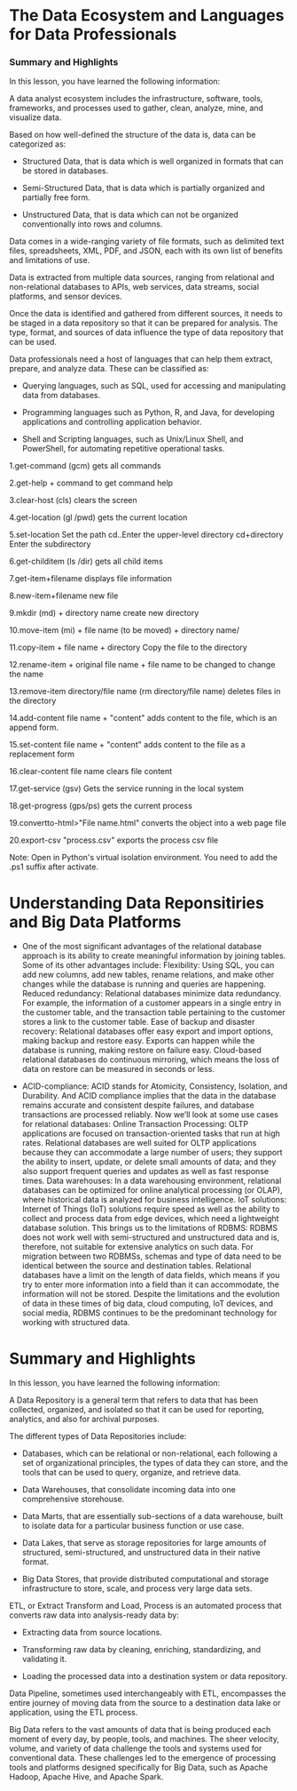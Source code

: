 # The Data Ecosystem and Languages for Data Professionals
### Summary and Highlights

In this lesson, you have learned the following information: 

A data analyst ecosystem includes the infrastructure, software, tools, frameworks, and processes used to gather, clean, analyze, mine, and visualize data.  

Based on how well-defined the structure of the data is, data can be categorized as:

- Structured Data, that is data which is well organized in formats that can be stored in databases.

- Semi-Structured Data, that is data which is partially organized and partially free form.

- Unstructured Data, that is data which can not be organized conventionally into rows and columns.

Data comes in a wide-ranging variety of file formats, such as delimited text files, spreadsheets, XML, PDF, and JSON, each with its own list of benefits and limitations of use.  

Data is extracted from multiple data sources, ranging from relational and non-relational databases to APIs, web services, data streams, social platforms, and sensor devices. 

Once the data is identified and gathered from different sources, it needs to be staged in a data repository so that it can be prepared for analysis. The type, format, and sources of data influence the type of data repository that can be used. 

Data professionals need a host of languages that can help them extract, prepare, and analyze data. These can be classified as:  

- Querying languages, such as SQL, used for accessing and manipulating data from databases. 

- Programming languages such as Python, R, and Java, for developing applications and controlling application behavior.

- Shell and Scripting languages, such as Unix/Linux Shell, and PowerShell, for automating repetitive operational tasks.

1.get-command (gcm) gets all commands

2.get-help + command to get command help

3.clear-host (cls) clears the screen

4.get-location (gl /pwd) gets the current location

5.set-location Set the path cd..Enter the upper-level directory cd+directory Enter the subdirectory

6.get-childitem (ls /dir) gets all child items

7.get-item+filename displays file information

8.new-item+filename new file

9.mkdir (md) + directory name create new directory

10.move-item (mi) + file name (to be moved) + directory name/

11.copy-item + file name + directory Copy the file to the directory

12.rename-item + original file name + file name to be changed to change the name

13.remove-item directory/file name (rm directory/file name) deletes files in the directory

14.add-content file name + "content" adds content to the file, which is an append form.

15.set-content file name + "content" adds content to the file as a replacement form

16.clear-content file name clears file content

17.get-service (gsv) Gets the service running in the local system

18.get-progress (gps/ps) gets the current process

19.convertto-html>"File name.html" converts the object into a web page file

20.export-csv "process.csv" exports the process csv file

Note: Open in Python's virtual isolation environment. You need to add the .ps1 suffix after activate.

# Understanding Data Reponsitiries and Big Data Platforms

- One of the most significant advantages of the relational database approach is its ability to create meaningful information by joining tables. Some of its other advantages include: Flexibility: Using SQL, you can add new columns, add new tables, rename relations, and make other changes while the database is running and queries are happening. Reduced redundancy: Relational databases minimize data redundancy. For example, the information of a customer appears in a single entry in the customer table, and the transaction table pertaining to the customer stores a link to the customer table. Ease of backup and disaster recovery: Relational databases offer easy export and import options, making backup and restore easy. Exports can happen while the database is running, making restore on failure easy. Cloud-based relational databases do continuous mirroring, which means the loss of data on restore can be measured in seconds or less.

- ACID-compliance: ACID stands for Atomicity, Consistency, Isolation, and Durability. And ACID compliance implies that the data in the database remains accurate and consistent despite failures, and database transactions are processed reliably. Now we’ll look at some use cases for relational databases: Online Transaction Processing: OLTP applications are focused on transaction-oriented tasks that run at high rates. Relational databases are well suited for OLTP applications because they can accommodate a large number of users; they support the ability to insert, update, or delete small amounts of data; and they also support frequent queries and updates as well as fast response times. Data warehouses: In a data warehousing environment, relational databases can be optimized for online analytical processing (or OLAP), where historical data is analyzed for business intelligence. IoT solutions: Internet of Things (IoT) solutions require speed as well as the ability to collect and process data from edge devices, which need a lightweight database solution. This brings us to the limitations of RDBMS: RDBMS does not work well with semi-structured and unstructured data and is, therefore, not suitable for extensive analytics on such data. For migration between two RDBMSs, schemas and type of data need to be identical between the source and destination tables. Relational databases have a limit on the length of data fields, which means if you try to enter more information into a field than it can accommodate, the information will not be stored. Despite the limitations and the evolution of data in these times of big data, cloud computing, IoT devices, and social media, RDBMS continues to be the predominant technology for working with structured data.

# Summary and Highlights

In this lesson, you have learned the following information: 

A Data Repository is a general term that refers to data that has been collected, organized, and isolated so that it can be used for reporting, analytics, and also for archival purposes.  

The different types of Data Repositories include: 

- Databases, which can be relational or non-relational, each following a set of organizational principles, the types of data they can store, and the tools that can be used to query, organize, and retrieve data.

- Data Warehouses, that consolidate incoming data into one comprehensive storehouse.  

- Data Marts, that are essentially sub-sections of a data warehouse, built to isolate data for a particular business function or use case. 

- Data Lakes, that serve as storage repositories for large amounts of structured, semi-structured, and unstructured data in their native format. 

- Big Data Stores, that provide distributed computational and storage infrastructure to store, scale, and process very large data sets.

ETL, or Extract Transform and Load, Process is an automated process that converts raw data into analysis-ready data by:

- Extracting data from source locations.

- Transforming raw data by cleaning, enriching, standardizing, and validating it.

- Loading the processed data into a destination system or data repository.

Data Pipeline, sometimes used interchangeably with ETL, encompasses the entire journey of moving data from the source to a destination data lake or application, using the ETL process.  

Big Data refers to the vast amounts of data that is being produced each moment of every day, by people, tools, and machines. The sheer velocity, volume, and variety of data challenge the tools and systems used for conventional data. These challenges led to the emergence of processing tools and platforms designed specifically for Big Data, such as Apache Hadoop, Apache Hive, and Apache Spark.
